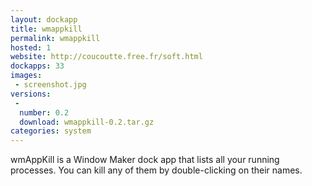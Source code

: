 ```yaml
---
layout: dockapp
title: wmappkill
permalink: wmappkill
hosted: 1
website: http://coucoutte.free.fr/soft.html
dockapps: 33
images:
 - screenshot.jpg
versions:
 -
  number: 0.2
  download: wmappkill-0.2.tar.gz
categories: system
---
```

wmAppKill is a Window Maker dock app that lists all your running processes.
You can kill any of them by double-clicking on their names.
